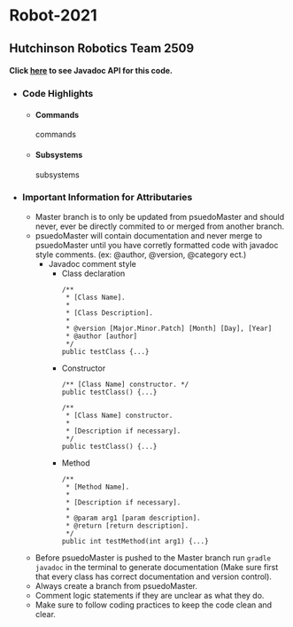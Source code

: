 # Robot-2021

## Hutchinson Robotics Team 2509
#### Click [here](https://hutchinsontigerbots-2509.github.io/Robot-2021/docs/frc/robot/package-summary.html) to see Javadoc API for this code.

- ### Code Highlights
  - #### Commands
  
    commands
  
  - #### Subsystems
  
    subsystems

- ### Important Information for Attributaries
  - Master branch is to only be updated from psuedoMaster and should never, ever be directly commited to or merged from another branch.
  - psuedoMaster will contain documentation and never merge to psuedoMaster until you have corretly formatted code with javadoc style comments. (ex: @author, @version, @category ect.)
    - Javadoc comment style
      - Class declaration
        ```
        /**
         * [Class Name].
         *
         * [Class Description].
         *
         * @version [Major.Minor.Patch] [Month] [Day], [Year]
         * @author [author]
         */
        public testClass {...}
        ```
      - Constructor
        ```
        /** [Class Name] constructor. */
        public testClass() {...}
        ```
        ```
        /**
         * [Class Name] constructor.
         *
         * [Description if necessary].
         */
        public testClass() {...}
        ```
      - Method
        ```
        /**
         * [Method Name].
         *
         * [Description if necessary].
         *
         * @param arg1 [param description].
         * @return [return description].
         */
        public int testMethod(int arg1) {...}
        ```
  - Before psuedoMaster is pushed to the Master branch run `gradle javadoc` in the terminal to generate documentation (Make sure first that every class has correct documentation and version control).
  - Always create a branch from psuedoMaster.
  - Comment logic statements if they are unclear as what they do.
  - Make sure to follow coding practices to keep the code clean and clear.
